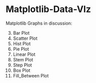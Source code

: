 # Matplotlib-Data-VIz

Matplotlib Graphs in discussion:

3. Bar Plot
2. Scatter Plot
6. Hist Plot
8. Pie Plot
1. Linear Plot
4. Stem Plot
5. Step Plot
7. Box Plot
9. Fill_Between Plot
